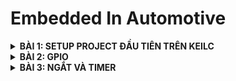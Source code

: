 # Embedded In Automotive

<details>
	<summary><strong>BÀI 1: SETUP PROJECT ĐẦU TIÊN TRÊN KEILC</strong></summary>

## BÀI 1: SETUP PROJECT ĐẦU TIÊN TRÊN KEILC
### 1. KeilC:
- Phần mềm được phát triển bởi công ti ARM.
- Tạo môi trường tạo ra để lập trình các ngôn ngữ C và Assembly. Có thể biên dịch các chương  
- giúp biên dịch chương trình C/Assembly thành mã máy (.hex file) để máy tính có thể hiểu được và nạp vào các vi điều khiển.

### 2. Tạo project đầu tiên với KeilC
- Cần các thiết bị: STM32, ST-Link Driver
- Cài đặt thư viện chuẩn cho STM32, Tải Datasheet, Reference Manual.
- Các bước tạo project mới trên KeilC, thêm file và thư viện cần thiết. Các thao tác cơ bản trên KeilC (Build, Nạp, Debug Code,...).
</details>


<details>
	<summary><strong>BÀI 2: GPIO</strong></summary>
  
## BÀI 2: GPIO

 

 </details>


<details>
	<summary><strong>BÀI 3: NGẮT VÀ TIMER</strong></summary>
  
## BÀI 3: NGẮT VÀ TIMER
### 1. Ngắt
- Ngắt là 1 sự kiện khẩn cấp xảy ra trong hay ngoài vi điều khiển. Nó yêu cầu MCU phải dừng chương trình chính và thực thi chương trình ngắt (trình phục vụ ngắt).
- Trình phục vụ ngắt (Interrupt Service Routine - ISR) là một đoạn chương trình được thực hiện khi ngắt xảy ra. Địa chỉ trong bộ nhớ của ISR là "Vector ngắt".
- Có 4 loại ngắt thông dụng:
  + Ngắt ngoài: Xảy ra khi có sự thay đổi điện áp ở các chân GPIO cấu hình làm ngõ vào ngắt. Gồm 4 dạng: HIGH, LOW, RISING, FALLING tương ứng với các mức và sự thay đổi lên xuống của điện áp.
  + Ngắt timer: Xảy ra khi thanh ghi trong bộ đếm Timer bị tràn, khi đó giá trị thanh ghi sẽ bị reset để tạo ngắt tiếp theo.
  + Ngắt truyền thông: Xảy ra khi có sự kiện truyền thông (truyền và nhận dữ liệu) từ 2 hay nhiều thiết bị. Thường sử dụng cho các giao thức như SPI,UART, I2C để truyền nhận dữ liệu chính xác.
- Thanh ghi PC: là thanh ghi trỏ tới địa chỉ lệnh tiếp theo được thực thi.
- Độ ưu tiên ngắt: các ngắt có độ ưu tiên khác nhau. Trên STM32, số thứ tự ngắt càng thấp thì ngắt càng được ưu tiên Độ ưu tiên ngắt có thể lập trình được.

### 2. Timer
- Là 1 mạch logic được thiết kế trong STM32 dùng để đếm chu kì xung clock.
- STM32F103 có 7 timer.
- Cấu hình cho Timer: Ta cấu hình các thành phần trong struct TIM_TimeBaseInitTypeDef
  + TIM_Prescaler: Cấu hình bộ chia tầng số, quy định sau bao nhiêu xung clk thì đếm lên 1 lần.
  + TIM_CounterMode: Chỉ định chế độ đếm là đếm lên hay đếm xuống (TIM_CounterMode_Up: đếm lên, TIM_CounterMode_Down: đếm xuống).
  + TIM_Period: Chỉ định 1 chu kì của bộ đếm (đếm đến bao nhiêu xung thì reset).
  + TIM_ClockDivision: Cấu hình bộ chia xung (thường dùng TIM_CKD_DIV1: chia cho 1), (fTimer = fSystem/TIM_ClockDivision; trong đó fSystem: tần số hệ thống - 72MHz, fTimer: Tần số của Timer).
   
Ví dụ:

```c
// Đầu tiên, ta cần cấp clk cho Timer hoạt động
// Ta dùng TIM2
void RCC_Config(){
	RCC_APB1PeriphClockCmd(RCC_APB1Periph_TIM2, ENABLE);
}

// Cấu hình cho TIMER
void TIM_Config(){
	TIM_TimeBaseInitTypeDef TIM_InitStruct;
	TIM_InitStruct.TIM_ClockDivision = TIM_CKD_DIV1;     // fTimer = 72MHz
	TIM_InitStruct.TIM_Prescaler = 7200 - 1;	      // 7200 xung clk thì đếm lên 1 lần --> sau 7200/fTimer = 7200/72000000 = 0.1 (ms)
	TIM_InitStruct.TIM_Period = 0xFFFF;                  // Chu kì reset: 0xFFFF - 65535
	TIM_InitStruct.TIM_CounterMode = TIM_CounterMode_Up; // Chế độ đếm lên
	
	TIM_TimeBaseInit(TIM2, &TIM_InitStruct);             // Hàm lưu cấu hình của Timer
	TIM_Cmd(TIM2, ENABLE);                               // Bật timer 2
}
```

Ngoài ra còn 2 hàm:
```c
void TIM_SetCounter(TIM_TypeDef* TIMx, uint16_t Counter);
// Đặt giá trị ban đầu cho timer

uint16_t TIM_GetCounter(TIM_TypeDef* TIMx);
// Lấy giá trị đếm hiện tại của timer
```

Ví dụ: Ta thiết kế hàm delay_ms, tham số truyền vào là thời gian delay (đơn vị ms)

```c
void delay_ms(uint32_t time){
	TIM_SetCounter(TIM2, 0);
	while(TIM_GetCounter(TIM2) < time * 10){}
}

``` 

 </details>
